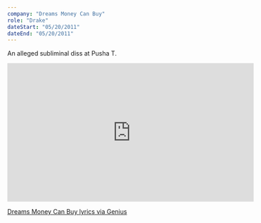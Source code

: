 ```yaml
---
company: "Dreams Money Can Buy"
role: "Drake"
dateStart: "05/20/2011"
dateEnd: "05/20/2011"
---
```


An alleged subliminal diss at Pusha T.

<iframe width="560" height="315" src="https://www.youtube.com/embed/XnyMyEsg-DE?si=_GvvS_X4sW3uehFz" title="YouTube video player" frameborder="0" allow="accelerometer; autoplay; clipboard-write; encrypted-media; gyroscope; picture-in-picture; web-share" referrerpolicy="strict-origin-when-cross-origin" allowfullscreen></iframe>

[Dreams Money Can Buy lyrics via Genius](https://genius.com/Drake-dreams-money-can-buy-lyrics)